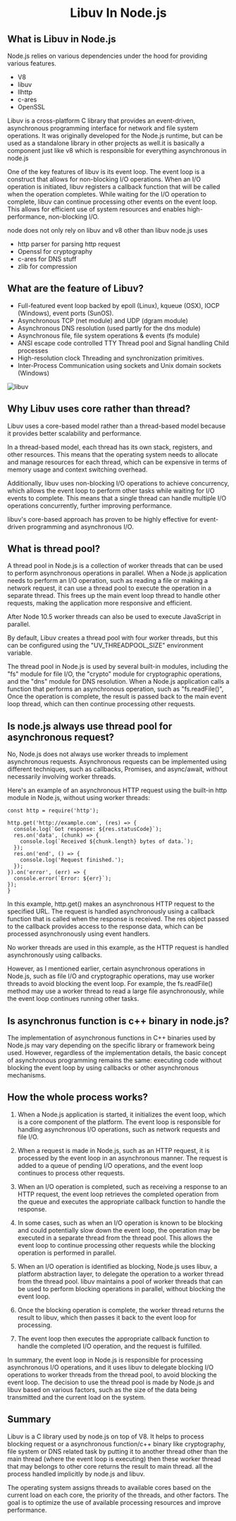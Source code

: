 <h1 align=center>Libuv In Node.js</h1>

## What is Libuv in Node.js
Node.js relies on various dependencies under the hood for providing various features.
- V8
- libuv
- llhttp
- c-ares
- OpenSSL

 Libuv is a cross-platform C library that provides an event-driven, asynchronous programming interface for network and file system operations. It was originally developed for the Node.js runtime, but can be used as a standalone library in other projects as well.it is basically a component just like v8 which is responsible for everything asynchronous in node.js 

One of the key features of libuv is its event loop. The event loop is a construct that allows for non-blocking I/O operations. When an I/O operation is initiated, libuv registers a callback function that will be called when the operation completes. While waiting for the I/O operation to complete, libuv can continue processing other events on the event loop. This allows for efficient use of system resources and enables high-performance, non-blocking I/O.

node does not only rely on libuv and v8 other than libuv node.js uses
- http parser for parsing http request
- Openssl for cryptography
- c-ares for DNS stuff
- zlib for compression

## What are the feature of Libuv?
- Full-featured event loop backed by epoll (Linux), kqueue (OSX), IOCP (Windows), event ports (SunOS).
- Asynchronous TCP (net module) and UDP (dgram module)
- Asynchronous DNS resolution (used partly for the dns module)
- Asynchronous file, file system operations & events (fs module)
- ANSI escape code controlled TTY
Thread pool and Signal handling
Child processes
- High-resolution clock
Threading and synchronization primitives.
- Inter-Process Communication using sockets and Unix domain sockets (Windows)

![libuv](https://media.geeksforgeeks.org/wp-content/uploads/20210218205830/screen17-660x325.jpg)

## Why Libuv uses core rather than thread?
Libuv uses a core-based model rather than a thread-based model because it provides better scalability and performance.

In a thread-based model, each thread has its own stack, registers, and other resources. This means that the operating system needs to allocate and manage resources for each thread, which can be expensive in terms of memory usage and context switching overhead.

Additionally, libuv uses non-blocking I/O operations to achieve concurrency, which allows the event loop to perform other tasks while waiting for I/O events to complete. This means that a single thread can handle multiple I/O operations concurrently, further improving performance.

 libuv's core-based approach has proven to be highly effective for event-driven programming and asynchronous I/O.

## What is thread pool?
A thread pool in Node.js is a collection of worker threads that can be used to perform asynchronous operations in parallel. When a Node.js application needs to perform an I/O operation, such as reading a file or making a network request, it can use a thread pool to execute the operation in a separate thread. This frees up the main event loop thread to handle other requests, making the application more responsive and efficient.

After Node 10.5 worker threads can also be used to execute JavaScript in parallel.

 By default, Libuv creates a thread pool with four worker threads, but this can be configured using the "UV_THREADPOOL_SIZE" environment variable.

The thread pool in Node.js is used by several built-in modules, including the "fs" module for file I/O, the "crypto" module for cryptographic operations, and the "dns" module for DNS resolution. When a Node.js application calls a function that performs an asynchronous operation, such as "fs.readFile()", Once the operation is complete, the result is passed back to the main event loop thread, which can then continue processing other requests.
## Is node.js always use thread pool for asynchronous request?
No, Node.js does not always use worker threads to implement asynchronous requests. Asynchronous requests can be implemented using different techniques, such as callbacks, Promises, and async/await, without necessarily involving worker threads.

Here's an example of an asynchronous HTTP request using the built-in http module in Node.js, without using worker threads:
```
const http = require('http');

http.get('http://example.com', (res) => {
  console.log(`Got response: ${res.statusCode}`);
  res.on('data', (chunk) => {
    console.log(`Received ${chunk.length} bytes of data.`);
  });
  res.on('end', () => {
    console.log('Request finished.');
  });
}).on('error', (err) => {
  console.error(`Error: ${err}`);
});
}
```
In this example, http.get() makes an asynchronous HTTP request to the specified URL. The request is handled asynchronously using a callback function that is called when the response is received. The res object passed to the callback provides access to the response data, which can be processed asynchronously using event handlers.

No worker threads are used in this example, as the HTTP request is handled asynchronously using callbacks.

However, as I mentioned earlier, certain asynchronous operations in Node.js, such as file I/O and cryptographic operations, may use worker threads to avoid blocking the event loop. For example, the fs.readFile() method may use a worker thread to read a large file asynchronously, while the event loop continues running other tasks.
## Is asynchronus function is c++ binary in node.js?
The implementation of asynchronous functions in C++ binaries used by Node.js may vary depending on the specific library or framework being used. However, regardless of the implementation details, the basic concept of asynchronous programming remains the same: executing code without blocking the event loop by using callbacks or other asynchronous mechanisms.
## How the whole process works?

1. When a Node.js application is started, it initializes the event loop, which is a core component of the platform. The event loop is responsible for handling asynchronous I/O operations, such as network requests and file I/O.

2. When a request is made in Node.js, such as an HTTP request, it is processed by the event loop in an asynchronous manner. The request is added to a queue of pending I/O operations, and the event loop continues to process other requests.

3. When an I/O operation is completed, such as receiving a response to an HTTP request, the event loop retrieves the completed operation from the queue and executes the appropriate callback function to handle the response.

4. In some cases, such as when an I/O operation is known to be blocking and could potentially slow down the event loop, the operation may be executed in a separate thread from the thread pool. This allows the event loop to continue processing other requests while the blocking operation is performed in parallel.

5. When an I/O operation is identified as blocking, Node.js uses libuv, a platform abstraction layer, to delegate the operation to a worker thread from the thread pool. libuv maintains a pool of worker threads that can be used to perform blocking operations in parallel, without blocking the event loop.

6. Once the blocking operation is complete, the worker thread returns the result to libuv, which then passes it back to the event loop for processing.

7. The event loop then executes the appropriate callback function to handle the completed I/O operation, and the request is fulfilled.

In summary, the event loop in Node.js is responsible for processing asynchronous I/O operations, and it uses libuv to delegate blocking I/O operations to worker threads from the thread pool, to avoid blocking the event loop. The decision to use the thread pool is made by Node.js and libuv based on various factors, such as the size of the data being transmitted and the current load on the system.

## Summary
Libuv is a C library used by node.js on top of V8. It helps to process blocking request or a asynchronous function/c++ binary like cryptography, file system or DNS related task by putting it to another thread other than the main thread (where the event loop is executing) then these worker thread that may belongs to other core returns the result to main thread. all the process handled implicitly by node.js and libuv.

The operating system assigns threads to available cores based on the current load on each core, the priority of the threads, and other factors. The goal is to optimize the use of available processing resources and improve performance. 
